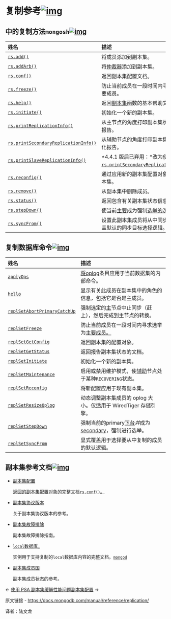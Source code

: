 # 复制参考[![img](https://www.mongodb.com/docs/manual/assets/link.svg)](https://www.mongodb.com/docs/manual/reference/replication/#replication-reference)

## 中的复制方法`mongosh`[![img](https://www.mongodb.com/docs/manual/assets/link.svg)](https://www.mongodb.com/docs/manual/reference/replication/#replication-methods-in-mongosh)

| 姓名                                                         | 描述                                                         |
| :----------------------------------------------------------- | :----------------------------------------------------------- |
| [`rs.add()`](https://www.mongodb.com/docs/manual/reference/method/rs.add/#mongodb-method-rs.add) | 将成员添加到副本集。                                         |
| [`rs.addArb()`](https://www.mongodb.com/docs/manual/reference/method/rs.addArb/#mongodb-method-rs.addArb) | 将[仲裁器](https://www.mongodb.com/docs/manual/reference/glossary/#std-term-arbiter)添加到副本集。 |
| [`rs.conf()`](https://www.mongodb.com/docs/manual/reference/method/rs.conf/#mongodb-method-rs.conf) | 返回副本集配置文档。                                         |
| [`rs.freeze()`](https://www.mongodb.com/docs/manual/reference/method/rs.freeze/#mongodb-method-rs.freeze) | 防止当前成员在一段时间内寻求选举为主要成员。                 |
| [`rs.help()`](https://www.mongodb.com/docs/manual/reference/method/rs.help/#mongodb-method-rs.help) | 返回[副本集](https://www.mongodb.com/docs/manual/reference/glossary/#std-term-replica-set)函数的基本帮助文本。 |
| [`rs.initiate()`](https://www.mongodb.com/docs/manual/reference/method/rs.initiate/#mongodb-method-rs.initiate) | 初始化一个新的副本集。                                       |
| [`rs.printReplicationInfo()`](https://www.mongodb.com/docs/manual/reference/method/rs.printReplicationInfo/#mongodb-method-rs.printReplicationInfo) | 从主节点的角度打印副本集状态的格式化报告。                   |
| [`rs.printSecondaryReplicationInfo()`](https://www.mongodb.com/docs/manual/reference/method/rs.printSecondaryReplicationInfo/#mongodb-method-rs.printSecondaryReplicationInfo) | 从辅助节点的角度打印副本集状态的格式化报告。                 |
| [`rs.printSlaveReplicationInfo()`](https://www.mongodb.com/docs/manual/reference/method/rs.printSlaveReplicationInfo/#mongodb-method-rs.printSlaveReplicationInfo) | *4.4.1 版后已弃用：*改为使用 [`rs.printSecondaryReplicationInfo()`](https://www.mongodb.com/docs/manual/reference/method/rs.printSecondaryReplicationInfo/#mongodb-method-rs.printSecondaryReplicationInfo)。 |
| [`rs.reconfig()`](https://www.mongodb.com/docs/manual/reference/method/rs.reconfig/#mongodb-method-rs.reconfig) | 通过应用新的副本集配置对象重新配置副本集。                   |
| [`rs.remove()`](https://www.mongodb.com/docs/manual/reference/method/rs.remove/#mongodb-method-rs.remove) | 从副本集中删除成员。                                         |
| [`rs.status()`](https://www.mongodb.com/docs/manual/reference/method/rs.status/#mongodb-method-rs.status) | 返回包含有关副本集状态信息的文档。                           |
| [`rs.stepDown()`](https://www.mongodb.com/docs/manual/reference/method/rs.stepDown/#mongodb-method-rs.stepDown) | 使当前[主要](https://www.mongodb.com/docs/manual/reference/glossary/#std-term-primary)成为强制[选举的次要。](https://www.mongodb.com/docs/manual/reference/glossary/#std-term-election) |
| [`rs.syncFrom()`](https://www.mongodb.com/docs/manual/reference/method/rs.syncFrom/#mongodb-method-rs.syncFrom) | 设置此副本集成员将从中同步的成员，覆盖默认的同步目标选择逻辑。 |

## 复制数据库命令[![img](https://www.mongodb.com/docs/manual/assets/link.svg)](https://www.mongodb.com/docs/manual/reference/replication/#replication-database-commands)

| 姓名                                                         | 描述                                                         |
| :----------------------------------------------------------- | :----------------------------------------------------------- |
| [`applyOps`](https://www.mongodb.com/docs/manual/reference/command/applyOps/#mongodb-dbcommand-dbcmd.applyOps) | [将oplog](https://www.mongodb.com/docs/manual/reference/glossary/#std-term-oplog)条目应用于当前数据集的内部命令。 |
| [`hello`](https://www.mongodb.com/docs/manual/reference/command/hello/#mongodb-dbcommand-dbcmd.hello) | 显示有关此成员在副本集中的角色的信息，包括它是否是主成员。   |
| [`replSetAbortPrimaryCatchUp`](https://www.mongodb.com/docs/manual/reference/command/replSetAbortPrimaryCatchUp/#mongodb-dbcommand-dbcmd.replSetAbortPrimaryCatchUp) | 强制选定的[主](https://www.mongodb.com/docs/manual/reference/glossary/#std-term-primary)节点中止同步（赶上），然后完成到主节点的转换。 |
| [`replSetFreeze`](https://www.mongodb.com/docs/manual/reference/command/replSetFreeze/#mongodb-dbcommand-dbcmd.replSetFreeze) | 防止当前成员在一段时间内寻求选举为[主要成员。](https://www.mongodb.com/docs/manual/reference/glossary/#std-term-primary) |
| [`replSetGetConfig`](https://www.mongodb.com/docs/manual/reference/command/replSetGetConfig/#mongodb-dbcommand-dbcmd.replSetGetConfig) | 返回副本集的配置对象。                                       |
| [`replSetGetStatus`](https://www.mongodb.com/docs/manual/reference/command/replSetGetStatus/#mongodb-dbcommand-dbcmd.replSetGetStatus) | 返回报告副本集状态的文档。                                   |
| [`replSetInitiate`](https://www.mongodb.com/docs/manual/reference/command/replSetInitiate/#mongodb-dbcommand-dbcmd.replSetInitiate) | 初始化一个新的副本集。                                       |
| [`replSetMaintenance`](https://www.mongodb.com/docs/manual/reference/command/replSetMaintenance/#mongodb-dbcommand-dbcmd.replSetMaintenance) | 启用或禁用维护模式，使[辅助](https://www.mongodb.com/docs/manual/reference/glossary/#std-term-secondary)节点处于某种`RECOVERING`状态。 |
| [`replSetReconfig`](https://www.mongodb.com/docs/manual/reference/command/replSetReconfig/#mongodb-dbcommand-dbcmd.replSetReconfig) | 将新配置应用于现有副本集。                                   |
| [`replSetResizeOplog`](https://www.mongodb.com/docs/manual/reference/command/replSetResizeOplog/#mongodb-dbcommand-dbcmd.replSetResizeOplog) | 动态调整副本集成员的 oplog 大小。仅适用于 WiredTiger 存储引擎。 |
| [`replSetStepDown`](https://www.mongodb.com/docs/manual/reference/command/replSetStepDown/#mongodb-dbcommand-dbcmd.replSetStepDown) | 强制当前的primary[下台](https://www.mongodb.com/docs/manual/reference/glossary/#std-term-primary)*并*成为[secondary](https://www.mongodb.com/docs/manual/reference/glossary/#std-term-secondary)，强制进行选举。 |
| [`replSetSyncFrom`](https://www.mongodb.com/docs/manual/reference/command/replSetSyncFrom/#mongodb-dbcommand-dbcmd.replSetSyncFrom) | 显式覆盖用于选择要从中复制的成员的默认逻辑。                 |

## 副本集参考文档[![img](https://www.mongodb.com/docs/manual/assets/link.svg)](https://www.mongodb.com/docs/manual/reference/replication/#replica-set-reference-documentation)

- [副本集配置](https://www.mongodb.com/docs/manual/reference/replica-configuration/)

  [返回的副本集](https://www.mongodb.com/docs/manual/reference/glossary/#std-term-replica-set)配置对象的完整文档[`rs.conf()`。](https://www.mongodb.com/docs/manual/reference/method/rs.conf/#mongodb-method-rs.conf)

- [副本集协议版本](https://www.mongodb.com/docs/manual/reference/replica-set-protocol-versions/)

  关于副本集协议版本的参考。

- [副本集故障排除](https://www.mongodb.com/docs/manual/tutorial/troubleshoot-replica-sets/)

  副本集故障排除指南。

- [`local`数据库_](https://www.mongodb.com/docs/manual/reference/local-database/)

  实例用于支持复制的`local`数据库内容的完整文档。[`mongod`](https://www.mongodb.com/docs/manual/reference/program/mongod/#mongodb-binary-bin.mongod)

- [副本集成员国](https://www.mongodb.com/docs/manual/reference/replica-states/)

  副本集成员状态的参考。

←  [使用 PSA 副本集缓解性能问题](https://www.mongodb.com/docs/manual/tutorial/mitigate-psa-performance-issues/)[副本集配置](https://www.mongodb.com/docs/manual/reference/replica-configuration/) →

原文链接 -  https://docs.mongodb.com/manual/reference/replication/ 

译者：陆文龙


